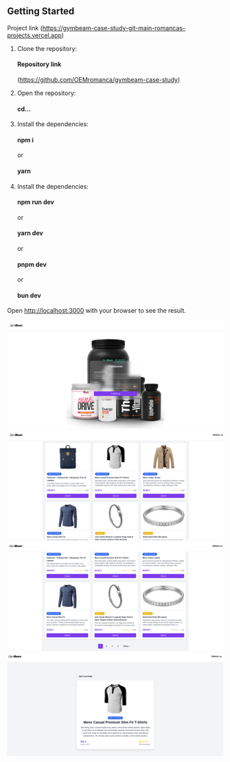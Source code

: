 ## Getting Started

Project link
(https://gymbeam-case-study-git-main-romancas-projects.vercel.app)

1. Clone the repository:

   #### Repository link

   (https://github.com/OEMromanca/gymbeam-case-study)

2. Open the repository:

   #### cd...

3. Install the dependencies:

   #### npm i

   or

   #### yarn

4. Install the dependencies:

   #### npm run dev

   or

   #### yarn dev

   or

   #### pnpm dev

   or

   #### bun dev

Open [http://localhost:3000](http://localhost:3000) with your browser to see the result.

![Screenshot 1](./public/images/Screenshot%201.png)
![Screenshot 2](./public//images/Screenshot%202.png)
![Screenshot 3](./public//images/Screenshot%203.png)
![Screenshot 4](./public//images/Screenshot%204.png)

